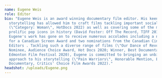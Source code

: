 ```yaml
---
name: Eugene Weis
role: Editor
bio: "Eugene Weis is an award winning documentary film editor. His keen sense of
  storytelling has allowed him to craft films tackling important social issues
  (\"Category: Woman\", HotDocs 2022) as well as covering some of the most
  prolific pop icons in history (David Foster: Off The Record, TIFF 2019).
  Eugene's work has gone on to receive numerous accolades including a nomination
  for a Canadian Screen Award and two nominations from the Canadian Cinema
  Editors . Tackling such a diverse range of films (\"Our Dance of Revolution\",
  Nominee, Audience Choice Award, Hot Docs 2020; Winner, Best Documentary,
  Edmonton Film Festival 2020), Eugene is committed to bringing an unbiased
  approach to his storytelling (\"Pain Warriors\", Honorable Mention, Best
  Documentary, Critics' Choice Film Awards 2022)."
headshot: /uploads/Eugene.png
---
```

